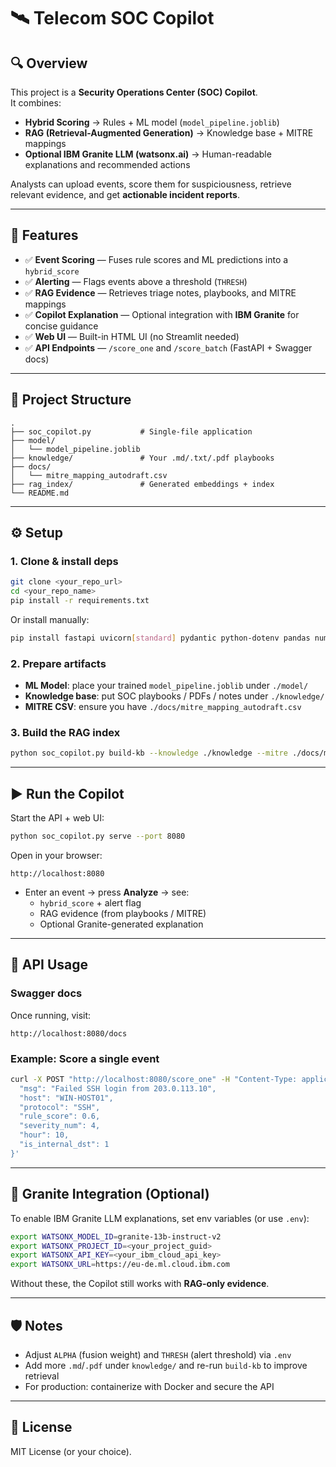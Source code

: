 # 🛰️ Telecom SOC Copilot

## 🔍 Overview
This project is a **Security Operations Center (SOC) Copilot**.  
It combines:
- **Hybrid Scoring** → Rules + ML model (`model_pipeline.joblib`)  
- **RAG (Retrieval-Augmented Generation)** → Knowledge base + MITRE mappings  
- **Optional IBM Granite LLM (watsonx.ai)** → Human-readable explanations and recommended actions  

Analysts can upload events, score them for suspiciousness, retrieve relevant evidence, and get **actionable incident reports**.

---

## 🚀 Features
- ✅ **Event Scoring** — Fuses rule scores and ML predictions into a `hybrid_score`  
- ✅ **Alerting** — Flags events above a threshold (`THRESH`)  
- ✅ **RAG Evidence** — Retrieves triage notes, playbooks, and MITRE mappings  
- ✅ **Copilot Explanation** — Optional integration with **IBM Granite** for concise guidance  
- ✅ **Web UI** — Built-in HTML UI (no Streamlit needed)  
- ✅ **API Endpoints** — `/score_one` and `/score_batch` (FastAPI + Swagger docs)  

---

## 📂 Project Structure
```
.
├── soc_copilot.py           # Single-file application
├── model/
│   └── model_pipeline.joblib
├── knowledge/               # Your .md/.txt/.pdf playbooks
├── docs/
│   └── mitre_mapping_autodraft.csv
├── rag_index/               # Generated embeddings + index
└── README.md
```

---

## ⚙️ Setup

### 1. Clone & install deps
```bash
git clone <your_repo_url>
cd <your_repo_name>
pip install -r requirements.txt
```

Or install manually:
```bash
pip install fastapi uvicorn[standard] pydantic python-dotenv pandas numpy joblib sentence-transformers faiss-cpu pypdf requests ibm-watsonx-ai
```

### 2. Prepare artifacts
- **ML Model**: place your trained `model_pipeline.joblib` under `./model/`
- **Knowledge base**: put SOC playbooks / PDFs / notes under `./knowledge/`
- **MITRE CSV**: ensure you have `./docs/mitre_mapping_autodraft.csv`

### 3. Build the RAG index
```bash
python soc_copilot.py build-kb --knowledge ./knowledge --mitre ./docs/mitre_mapping_autodraft.csv --out ./rag_index
```

---

## ▶️ Run the Copilot

Start the API + web UI:
```bash
python soc_copilot.py serve --port 8080
```

Open in your browser:
```
http://localhost:8080
```

- Enter an event → press **Analyze** → see:
  - `hybrid_score` + alert flag  
  - RAG evidence (from playbooks / MITRE)  
  - Optional Granite-generated explanation  

---

## 🔌 API Usage

### Swagger docs
Once running, visit:
```
http://localhost:8080/docs
```

### Example: Score a single event
```bash
curl -X POST "http://localhost:8080/score_one" -H "Content-Type: application/json" -d '{
  "msg": "Failed SSH login from 203.0.113.10",
  "host": "WIN-HOST01",
  "protocol": "SSH",
  "rule_score": 0.6,
  "severity_num": 4,
  "hour": 10,
  "is_internal_dst": 1
}'
```

---

## 🧠 Granite Integration (Optional)
To enable IBM Granite LLM explanations, set env variables (or use `.env`):

```bash
export WATSONX_MODEL_ID=granite-13b-instruct-v2
export WATSONX_PROJECT_ID=<your_project_guid>
export WATSONX_API_KEY=<your_ibm_cloud_api_key>
export WATSONX_URL=https://eu-de.ml.cloud.ibm.com
```

Without these, the Copilot still works with **RAG-only evidence**.

---

## 🛡️ Notes
- Adjust `ALPHA` (fusion weight) and `THRESH` (alert threshold) via `.env`  
- Add more `.md`/`.pdf` under `knowledge/` and re-run `build-kb` to improve retrieval  
- For production: containerize with Docker and secure the API  

---

## 📜 License
MIT License (or your choice).

